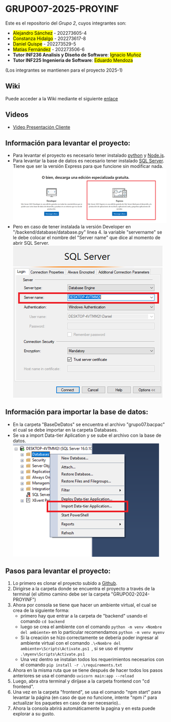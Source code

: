 # GRUPO07-2025-PROYINF

Este es el repositorio del *Grupo 2*, cuyos integrantes son:

* <mark> Alejandro Sánchez</mark> - 202273605-4
* <mark>Constanza Hidalgo</mark> - 202273617-8
* <mark>Daniel Quispe</mark> - 202273529-5
* <mark>Matías Fernández</mark> - 202273506-6
* **Tutor INF236 Analisis y Diseño de Software**: <mark>Ignacio Muñoz</mark>
* **Tutor INF225 Ingenieria de Software**: <mark>Eduardo Mendoza</mark>

(Los integrantes se mantienen para el proyecto 2025-1)

## Wiki
Puede acceder a la Wiki mediante el siguiente [enlace](https://github.com/Mati2F/GRUPO02-2024-PROYINF/wiki)

## Videos
* [Video Presentación Cliente](https://www.youtube.com/watch?v=abJau21SDIk&ab_channel=RicardoSalasLetelier)

## Información para levantar el proyecto:
* Para levantar el proyecto es necesario tener instalado [python](https://www.python.org/downloads/) y [Node.js](https://nodejs.org/en/).
* Para levantar la base de datos es necesario tener instalado [SQL Server](https://www.microsoft.com/es-cl/sql-server/sql-server-downloads). Tiene que ser la versión Express para que funcione sin modificar nada. ![alt text](https://github.com/Mati2F/GRUPO07-2025-PROYINF/blob/main/docs/SQLServer.png)
* Pero en caso de tener instalada la versión Developer en "/backend/database/database.py" linea 4. la variable "servername" se le debe colocar el nombre del "Server name" que dice al momento de abrir SQL Server. ![alt tetxt](https://github.com/Mati2F/GRUPO07-2025-PROYINF/blob/main/docs/servername.png)
  
## Información para importar la base de datos:
* En la carpeta "BaseDeDatos" se encuentra el archivo "grupo07.bacpac" el cual se debe importar en la carpeta Databases.
* Se va a import Data-tier Aplication y se sube el archivo con la base de datos.
![alt text](https://github.com/Mati2F/GRUPO07-2025-PROYINF/blob/main/docs/import.png)

## Pasos para levantar el proyecto:
1. Lo primero es clonar el proyecto subido a [Github](https://github.com/Mati2F/GRUPO02-2024-PROYINF).
2. Dirigirse a la carpeta donde se encuentra el proyecto a través de la terminal (el ultimo camino debe ser la carpeta "GRUPO02-2024-PROYINF")
3. Ahora por consola se tiene que hacer un ambiente virtual, el cual se crea de la siguiente forma:
   - primero hay que entrar a la carpeta de "backend" usando el comando `cd backend`
   - luego se crea el ambiente con el comando `python -m venv <Nombre del ambiente>` en lo particular recomendamos `python -m venv myenv`
   - Si la creación se hizo correctamente se debería poder ingresar al ambiente virtual con el comando `.\<Nombre del ambiente>\Scripts\Activate.ps1 `, si se uso el myenv `.\myenv\Scripts\Activate.ps1 `
   - Una vez dentro se instalan todos los requerimientos necesarios con el comando `pip install -r .\requirements.txt`
4. Ahora en la misma ruta que se tiene después de hacer todos los pasos anteriores se usa el comando `uvicorn main:app --reload`
5. Luego, abra otra terminal y diríjase a la carpeta frontend con "cd frontend".
6. Una vez en la carpeta "frontend", se usa el comando "npm start" para levantar la página (en caso de que no funcione, intente "npm i" para actualizar los paquetes en caso de ser necesario)..
7. Ahora la consola abrirá automáticamente la pagina y en esta puede explorar a su gusto.
